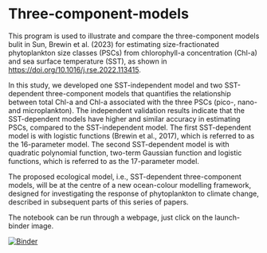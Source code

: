 # Three-component-models
This program is used to illustrate and compare the three-component models bulit in Sun, Brewin et al. (2023) for estimating size-fractionated phytoplankton size classes (PSCs) from chlorophyll-a concentration (Chl-a) and sea surface temperature (SST), as shown in https://doi.org/10.1016/j.rse.2022.113415.

In this study, we developed one SST-independent model and two SST-dependent three-component models that quantifies the relationship between total Chl-a and Chl-a associated with the three PSCs (pico-, nano- and microplankton). The independent validation results indicate that the SST-dependent models have higher and similar accuracy in estimating PSCs, compared to the SST-independent model. The first SST-dependent model is with logistic functions (Brewin et al., 2017), which is referred to as the 16-parameter model. The second SST-dependent model is with quadratic polynomial function, two-term Gaussian function and logistic functions, which is referred to as the 17-parameter model.

The proposed ecological model, i.e., SST-dependent three-component models, will be at the centre of a new ocean-colour modelling framework, designed for investigating the response of phytoplankton to climate change, described in subsequent parts of this series of papers.

The notebook can be run through a webpage, just click on the launch-binder image.

[![Binder](https://mybinder.org/badge_logo.svg)](https://mybinder.org/v2/gh/XuerongSun/Three-component-models/HEAD)
